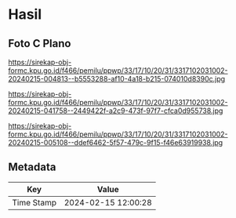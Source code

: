 # Hasil

## Foto C Plano

https://sirekap-obj-formc.kpu.go.id/f466/pemilu/ppwp/33/17/10/20/31/3317102031002-20240215-004813--b5553288-af10-4a18-b215-074010d8390c.jpg

https://sirekap-obj-formc.kpu.go.id/f466/pemilu/ppwp/33/17/10/20/31/3317102031002-20240215-041758--2449422f-a2c9-473f-97f7-cfca0d955738.jpg

https://sirekap-obj-formc.kpu.go.id/f466/pemilu/ppwp/33/17/10/20/31/3317102031002-20240215-005108--ddef6462-5f57-479c-9f15-f46e63919938.jpg


## Metadata

| Key        | Value               |
| ---------- | ------------------- |
| Time Stamp | 2024-02-15 12:00:28 |



